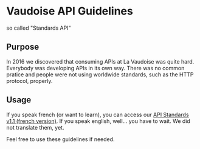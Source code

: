 # Vaudoise API Guidelines
so called "Standards API"

## Purpose

In 2016 we discovered that consuming APIs at La Vaudoise was quite hard. Everybody was developing APIs in its own way. There was no common pratice and people were not using worldwide standards, such as the HTTP protocol, properly.

## Usage

If you speak french (or want to learn), you can access our [API Standards v1.1 (french version)](fr/introduction.md).
If you speak english, well... you have to wait. We did not translate them, yet.

Feel free to use these guidelines if needed. 
